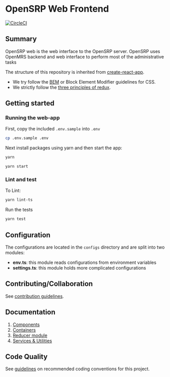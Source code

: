 # OpenSRP Web Frontend

[![CircleCI](https://circleci.com/gh/OpenSRP/opensrp-web.svg?style=svg)](https://circleci.com/gh/OpenSRP/opensrp-web)

## Summary

OpenSRP web is the web interface to the OpenSRP server. OpenSRP uses OpenMRS backend and web interface to perform most of the administrative tasks

The structure of this repository is inherited from [create-react-app](https://github.com/facebook/create-react-app).

- We try follow the [BEM](https://en.bem.info/methodology/quick-start/) or Block Element Modifier guidelines for CSS.
- We strictly follow the [three principles of redux](https://redux.js.org/introduction/three-principles).

## Getting started

### Running the web-app

First, copy the included `.env.sample` into `.env`

```sh
cp .env.sample .env
```

Next install packages using yarn and then start the app:

```sh
yarn

yarn start
```

### Lint and test

To Lint:

```sh
yarn lint-ts
```

Run the tests

```sh
yarn test
```

## Configuration

The configurations are located in the `configs` directory and are split into two modules:

- **env.ts**: this module reads configurations from environment variables
- **settings.ts**: this module holds more complicated configurations

## Contributing/Collaboration

See [contribution guidelines](https://github.com/OpenSRP/opensrp-web/blob/docs/docs/contributing.md).

## Documentation

1. [Components](docs/Architecture/components.md)
2. [Containers](docs/Architecture/containers.md)
3. [Reducer module](docs/Architecture/store.md)
4. [Services & Utilities](docs/Architecture/services_utilities.md)

## Code Quality

See [guidelines](docs/codeQuality.md) on recommended coding conventions for this project.
